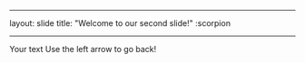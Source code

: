 _ _ _

layout: slide
title: "Welcome to our second slide!"
:scorpion
_ _ _

Your text
Use the left arrow to go back!
